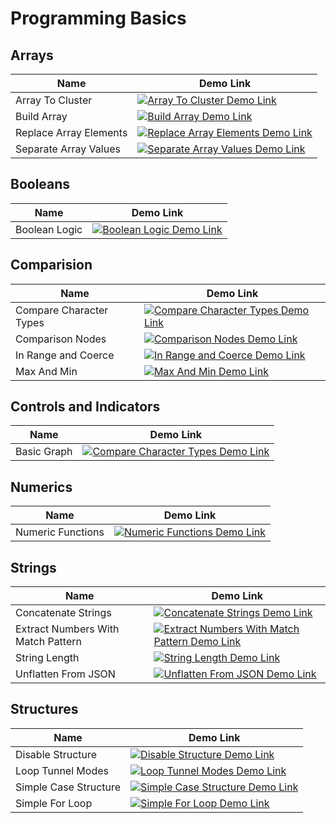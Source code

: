 # Programming Basics

## Arrays

| Name      | Demo Link |
| ----------- | ----------- |
| Array To Cluster      | [![Array To Cluster Demo Link](https://img.shields.io/badge/Details-Demo_Link-green.svg)](https://ni.github.io/webvi-examples/ProgrammingBasics/Arrays/ArrayToCluster/Builds/WebApp_Default%20Web%20Server/)       |c
| Build Array   | [![Build Array Demo Link](https://img.shields.io/badge/Details-Demo_Link-green.svg)](https://ni.github.io/webvi-examples/ProgrammingBasics/Arrays/BuildArray/Builds/WebApp_Default%20Web%20Server/)        |
| Replace Array Elements | [![Replace Array Elements Demo Link](https://img.shields.io/badge/Details-Demo_Link-green.svg)](https://ni.github.io/webvi-examples/ProgrammingBasics/Arrays/ReplaceArrayElements/Builds/WebApp_Default%20Web%20Server/) |
| Separate Array Values | [![Separate Array Values Demo Link](https://img.shields.io/badge/Details-Demo_Link-green.svg)](https://ni.github.io/webvi-examples/ProgrammingBasics/Arrays/SeparateArrayValues/Builds/WebApp_Default%20Web%20Server/) |

## Booleans

| Name      | Demo Link |
| ----------- | ----------- |
| Boolean Logic | [![Boolean Logic Demo Link](https://img.shields.io/badge/Details-Demo_Link-green.svg)](https://ni.github.io/webvi-examples/ProgrammingBasics/Booleans/BooleanLogic/Builds/WebApp_Default%20Web%20Server/) |

## Comparision

| Name      | Demo Link |
| ----------- | ----------- |
| Compare Character Types| [![Compare Character Types Demo Link](https://img.shields.io/badge/Details-Demo_Link-green.svg)](https://ni.github.io/webvi-examples/ProgrammingBasics/Comparision/CompareCharacterTypes/Builds/WebApp_Default%20Web%20Server/) |
| Comparison Nodes | [![Comparison Nodes Demo Link](https://img.shields.io/badge/Details-Demo_Link-green.svg)](https://ni.github.io/webvi-examples/ProgrammingBasics/Comparision/ComparisonNodes/Builds/WebApp_Default%20Web%20Server/) |
| In Range and Coerce | [![In Range and Coerce Demo Link](https://img.shields.io/badge/Details-Demo_Link-green.svg)](https://ni.github.io/webvi-examples/ProgrammingBasics/Comparision/InRangeandCoerce/Builds/WebApp_Default%20Web%20Server/) |
| Max And Min | [![Max And Min Demo Link](https://img.shields.io/badge/Details-Demo_Link-green.svg)](https://ni.github.io/webvi-examples/ProgrammingBasics/Comparision/MaxAndMin/Builds/WebApp_Default%20Web%20Server/) |

## Controls and Indicators

| Name      | Demo Link |
| ----------- | ----------- |
| Basic Graph| [![Compare Character Types Demo Link](https://img.shields.io/badge/Details-Demo_Link-green.svg)](https://ni.github.io/webvi-examples/ProgrammingBasics/ControlsAndIndicators/BasicGraph/Builds/WebApp_Default%20Web%20Server/) |

## Numerics

| Name      | Demo Link |
| ----------- | ----------- |
| Numeric Functions | [![Numeric Functions Demo Link](https://img.shields.io/badge/Details-Demo_Link-green.svg)](https://ni.github.io/webvi-examples/ProgrammingBasics/Numerics/NumericFunctions/Builds/WebApp_Default%20Web%20Server/) |

## Strings

| Name      | Demo Link |
| ----------- | ----------- |
| Concatenate Strings | [![Concatenate Strings Demo Link](https://img.shields.io/badge/Details-Demo_Link-green.svg)](https://ni.github.io/webvi-examples/ProgrammingBasics/Strings/ConcatenateStrings/Builds/WebApp_Default%20Web%20Server/) |
| Extract Numbers With Match Pattern | [![Extract Numbers With Match Pattern Demo Link](https://img.shields.io/badge/Details-Demo_Link-green.svg)](https://ni.github.io/webvi-examples/ProgrammingBasics/Strings/ExtractNumbersWithMatchPattern/Builds/WebApp_Default%20Web%20Server/) |
| String Length | [![String Length Demo Link](https://img.shields.io/badge/Details-Demo_Link-green.svg)](https://ni.github.io/webvi-examples/ProgrammingBasics/Strings/StringLength/Builds/WebApp_Default%20Web%20Server/) |
| Unflatten From JSON | [![Unflatten From JSON Demo Link](https://img.shields.io/badge/Details-Demo_Link-green.svg)](https://ni.github.io/webvi-examples/ProgrammingBasics/Strings/UnflattenFromJSON/Builds/WebApp_Default%20Web%20Server/) |

## Structures

| Name      | Demo Link |
| ----------- | ----------- |
| Disable Structure | [![Disable Structure Demo Link](https://img.shields.io/badge/Details-Demo_Link-green.svg)](https://ni.github.io/webvi-examples/ProgrammingBasics/Structures/DisableStructure/Builds/WebApp_Default%20Web%20Server/) |
| Loop Tunnel Modes | [![Loop Tunnel Modes Demo Link](https://img.shields.io/badge/Details-Demo_Link-green.svg)](https://ni.github.io/webvi-examples/ProgrammingBasics/Structures/LoopTunnelModes/Builds/WebApp_Default%20Web%20Server/) |
| Simple Case Structure | [![Simple Case Structure Demo Link](https://img.shields.io/badge/Details-Demo_Link-green.svg)](https://ni.github.io/webvi-examples/ProgrammingBasics/Structures/SimpleCaseStructure/Builds/WebApp_Default%20Web%20Server/) |
| Simple For Loop | [![Simple For Loop Demo Link](https://img.shields.io/badge/Details-Demo_Link-green.svg)](https://ni.github.io/webvi-examples/ProgrammingBasics/Structures/SimpleForLoop/Builds/WebApp_Default%20Web%20Server/) |
